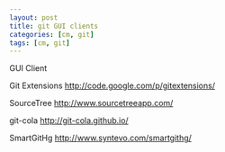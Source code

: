 ```yaml
---
layout: post
title: git GUI clients
categories: [cm, git]
tags: [cm, git]
---
```


GUI Client

Git Extensions
<http://code.google.com/p/gitextensions/>

SourceTree
<http://www.sourcetreeapp.com/>

git-cola
<http://git-cola.github.io/>

SmartGitHg
<http://www.syntevo.com/smartgithg/>